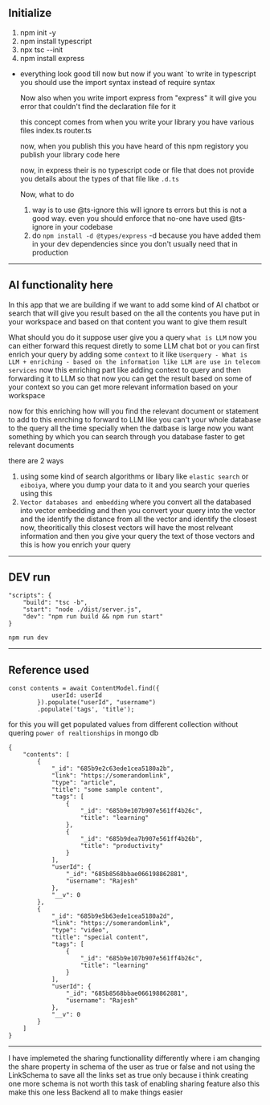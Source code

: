 ## Initialize

1. npm init -y
2. npm install typescript
3. npx tsc --init
4. npm install express 
- everything look good till now but now if you want `to write in typescript you should use the import syntax instead of require syntax

    Now also when you write import express from "express" it will give you error that couldn't find the declaration file for it

    this concept comes from when you write your library you have various files index.ts router.ts

    now, when you publish this you have heard of this npm registory you publish your library code here

    now, in express their is no typescript code or file that does not provide you details about the types of that file like `.d.ts` 

    Now, what to do 
    1. way is to use @ts-ignore this will ignore ts errors but this is not a good way. even you should enforce that no-one have used @ts-ignore in your codebase
    2. do `npm install -d @types/express` -d because you have added them in your dev dependencies since you don't usually need that in production 





------------------------
## AI functionality here 
In this app that we are building if we want to add some kind of AI chatbot or search that will give you result based on the all the contents you have put in your workspace and based on that content you want to give them result 

What should you do it suppose user give you a query `what is LLM` now you can either forward this request diretly to some LLM chat bot or you can first enrich your query by adding some `context` to it like `Userquery - What is LLM + enriching - based on the information like LLM are use in telecom services` now this enriching part like adding context to query and then forwarding it to LLM so that now you can get the result based on some of your context so you can get more relevant information based on your workspace 

now for this enriching how will you find the relevant document or statement to add to this enrching to forward to LLM like you can't your whole database to the query all the time specially when the datbase is large now you want something by which you can search through you database faster to get relevant documents 

there are 2 ways 
1. using some kind of search algorithms or libary like `elastic search` or `eiboiya`, where you dump your data to it and you search your queries using this 
2. `Vector databases and embedding` where you convert all the databased into vector embedding and then you convert your query into the vector and the identify the distance from all the vector and identify the closest now, theoritically this closest vectors will have the most relveant information and then you give your query the text of those vectors and this is how you enrich your query 

-----------------
## DEV run
    "scripts": {
        "build": "tsc -b", 
        "start": "node ./dist/server.js",
        "dev": "npm run build && npm run start"
    }
`npm run dev`

------------------
## Reference used 
    const contents = await ContentModel.find({
                userId: userId
            }).populate("userId", "username")
            .populate('tags', 'title');

    
for this you will get populated values from different collection without quering `power of realtionships` in mongo db

    {
        "contents": [
            {
                "_id": "685b9e2c63ede1cea5180a2b",
                "link": "https://somerandomlink",
                "type": "article",
                "title": "some sample content",
                "tags": [
                    {
                        "_id": "685b9e107b907e561ff4b26c",
                        "title": "learning"
                    },
                    {
                        "_id": "685b9dea7b907e561ff4b26b",
                        "title": "productivity"
                    }
                ],
                "userId": {
                    "_id": "685b8568bbae066198862881",
                    "username": "Rajesh"
                },
                "__v": 0
            },
            {
                "_id": "685b9e5b63ede1cea5180a2d",
                "link": "https://somerandomlink",
                "type": "video",
                "title": "special content",
                "tags": [
                    {
                        "_id": "685b9e107b907e561ff4b26c",
                        "title": "learning"
                    }
                ],
                "userId": {
                    "_id": "685b8568bbae066198862881",
                    "username": "Rajesh"
                },
                "__v": 0
            }
        ]
    }

----------------------
I have implemeted the sharing functionallity differently where i am changing the share property in schema of the user as true or false and not using the LinkSchema to save all the links set as true only because i think creating one more schema is not worth this task of enabling sharing feature also this make this one less Backend all to make things easier